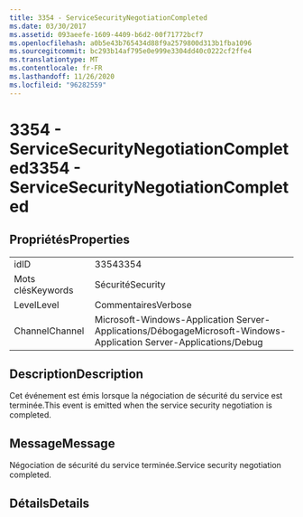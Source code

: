 ```yaml
---
title: 3354 - ServiceSecurityNegotiationCompleted
ms.date: 03/30/2017
ms.assetid: 093aeefe-1609-4409-b6d2-00f71772bcf7
ms.openlocfilehash: a0b5e43b765434d88f9a2579800d313b1fba1096
ms.sourcegitcommit: bc293b14af795e0e999e3304dd40c0222cf2ffe4
ms.translationtype: MT
ms.contentlocale: fr-FR
ms.lasthandoff: 11/26/2020
ms.locfileid: "96282559"
---
```

# <a name="3354---servicesecuritynegotiationcompleted"></a><span data-ttu-id="1b19e-102">3354 - ServiceSecurityNegotiationCompleted</span><span class="sxs-lookup"><span data-stu-id="1b19e-102">3354 - ServiceSecurityNegotiationCompleted</span></span>

## <a name="properties"></a><span data-ttu-id="1b19e-103">Propriétés</span><span class="sxs-lookup"><span data-stu-id="1b19e-103">Properties</span></span>  
  
|||  
|-|-|  
|<span data-ttu-id="1b19e-104">id</span><span class="sxs-lookup"><span data-stu-id="1b19e-104">ID</span></span>|<span data-ttu-id="1b19e-105">3354</span><span class="sxs-lookup"><span data-stu-id="1b19e-105">3354</span></span>|  
|<span data-ttu-id="1b19e-106">Mots clés</span><span class="sxs-lookup"><span data-stu-id="1b19e-106">Keywords</span></span>|<span data-ttu-id="1b19e-107">Sécurité</span><span class="sxs-lookup"><span data-stu-id="1b19e-107">Security</span></span>|  
|<span data-ttu-id="1b19e-108">Level</span><span class="sxs-lookup"><span data-stu-id="1b19e-108">Level</span></span>|<span data-ttu-id="1b19e-109">Commentaires</span><span class="sxs-lookup"><span data-stu-id="1b19e-109">Verbose</span></span>|  
|<span data-ttu-id="1b19e-110">Channel</span><span class="sxs-lookup"><span data-stu-id="1b19e-110">Channel</span></span>|<span data-ttu-id="1b19e-111">Microsoft-Windows-Application Server-Applications/Débogage</span><span class="sxs-lookup"><span data-stu-id="1b19e-111">Microsoft-Windows-Application Server-Applications/Debug</span></span>|  
  
## <a name="description"></a><span data-ttu-id="1b19e-112">Description</span><span class="sxs-lookup"><span data-stu-id="1b19e-112">Description</span></span>  

 <span data-ttu-id="1b19e-113">Cet événement est émis lorsque la négociation de sécurité du service est terminée.</span><span class="sxs-lookup"><span data-stu-id="1b19e-113">This event is emitted when the service security negotiation is completed.</span></span>  
  
## <a name="message"></a><span data-ttu-id="1b19e-114">Message</span><span class="sxs-lookup"><span data-stu-id="1b19e-114">Message</span></span>  

 <span data-ttu-id="1b19e-115">Négociation de sécurité du service terminée.</span><span class="sxs-lookup"><span data-stu-id="1b19e-115">Service security negotiation completed.</span></span>  
  
## <a name="details"></a><span data-ttu-id="1b19e-116">Détails</span><span class="sxs-lookup"><span data-stu-id="1b19e-116">Details</span></span>
